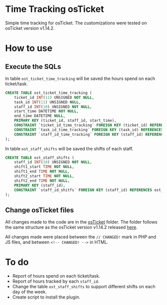 # Time Tracking osTicket

Simple time tracking for osTicket. The customizations were tested on osTicket version v1.14.2.


# How to use

## Execute the SQLs

In table `ost_ticket_time_tracking` will be saved the hours spend on each ticket/task.

```sql
CREATE TABLE ost_ticket_time_tracking (
	ticket_id INT(11) UNSIGNED NOT NULL,
	task_id INT(11) UNSIGNED NULL,
	staff_id INT(10) UNSIGNED NOT NULL,
	start_time DATETIME NOT NULL,
	end_time DATETIME NULL,
	PRIMARY KEY (ticket_id, staff_id, start_time),
	CONSTRAINT `ticket_id_time_tracking` FOREIGN KEY (ticket_id) REFERENCES ost_ticket (ticket_id),
	CONSTRAINT `task_id_time_tracking` FOREIGN KEY (task_id) REFERENCES ost_task (id),
	CONSTRAINT `staff_id_time_tracking` FOREIGN KEY (staff_id) REFERENCES ost_staff (staff_id)
);
```

In table `ost_staff_shifts` will be saved the shifts of each staff.

```sql
CREATE TABLE ost_staff_shifts (
	staff_id INT(10) UNSIGNED NOT NULL,
	shift1_start TIME NOT NULL,
	shift1_end TIME NOT NULL,
	shift2_start TIME NOT NULL,
	shift2_end TIME NOT NULL,
	PRIMARY KEY (staff_id),
	CONSTRAINT `staff_id_shitfs` FOREIGN KEY (staff_id) REFERENCES ost_staff (staff_id)
);
```


## Change osTicket files

All changes made to the code are in the [osTicket](/osTicket) folder. The folder follows the same structure as the osTicket version v1.14.2 released [here](https://github.com/osTicket/osTicket/releases/tag/v1.14.2).

All changes made were placed between the `// CHANGED!` mark in PHP and JS files, and between `<!-- CHANGED! -->` in HTML.


# To do
- Report of hours spend on each ticket/task.
- Report of hours tracked by each `staff_id`.
- Change the table `ost_staff_shifts` to support different shifts on each day of the week.
- Create script to install the plugin.
